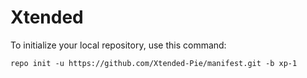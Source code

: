 Xtended
========

To initialize your local repository, use this command:

	repo init -u https://github.com/Xtended-Pie/manifest.git -b xp-1

